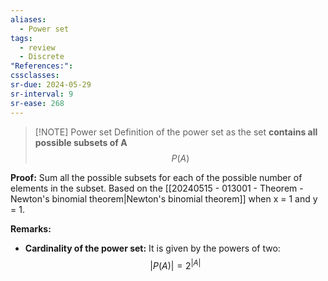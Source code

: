 ```yaml
---
aliases:
  - Power set
tags:
  - review
  - Discrete
"References:": 
cssclasses:
sr-due: 2024-05-29
sr-interval: 9
sr-ease: 268
---
```


> [!NOTE] Power set
> Definition of the power set as the set **contains all possible subsets of A**
> $$
> P(A) 
> $$
>

**Proof:** Sum all the possible subsets for each of the possible number of elements in the subset. Based on the [[20240515 - 013001 - Theorem - Newton's binomial theorem|Newton's binomial theorem]] when x = 1 and y = 1.

**Remarks:**
+ **Cardinality of the power set:** It is given by the powers of two: 
	$$
	|P(A)| = 2^{|A|}
	$$